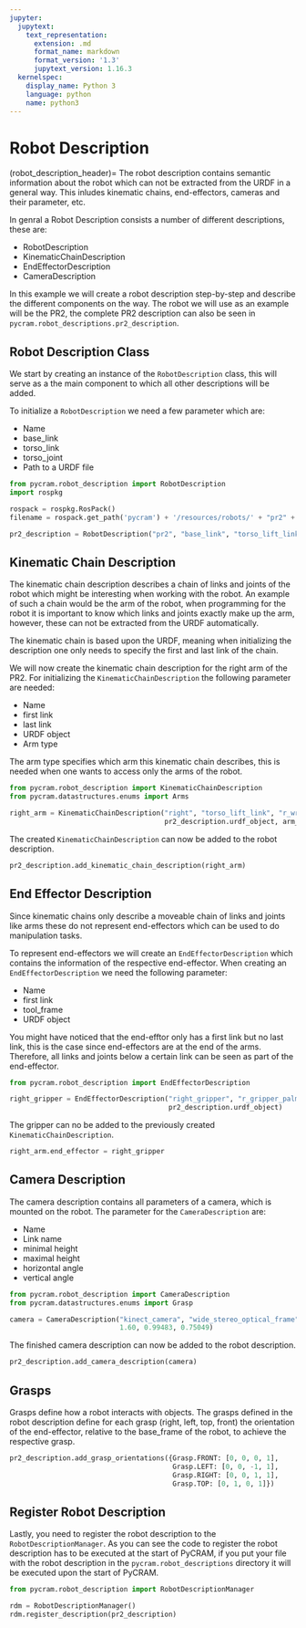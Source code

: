 ```yaml
---
jupyter:
  jupytext:
    text_representation:
      extension: .md
      format_name: markdown
      format_version: '1.3'
      jupytext_version: 1.16.3
  kernelspec:
    display_name: Python 3
    language: python
    name: python3
---
```


# Robot Description
(robot_description_header)=
The robot description contains semantic information about the robot which can not be extracted from the URDF in a general way. This inludes kinematic chains, end-effectors, cameras and their parameter, etc. 

In genral a Robot Description consists a number of different descriptions, these are: 
  * RobotDescription 
  * KinematicChainDescription
  * EndEffectorDescription
  * CameraDescription

In this example we will create a robot description step-by-step and describe the different components on the way. The robot we will use as an example will be the PR2, the complete PR2 description can also be seen in ``pycram.robot_descriptions.pr2_description``.

## Robot Description Class 
We start by creating an instance of the ``RobotDescription`` class, this will serve as a the main component to which all other descriptions will be added. 

To initialize a ``RobotDescription`` we need a few parameter which are: 
 * Name 
 * base_link 
 * torso_link 
 * torso_joint
 * Path to a URDF file
 

```python
from pycram.robot_description import RobotDescription
import rospkg

rospack = rospkg.RosPack()
filename = rospack.get_path('pycram') + '/resources/robots/' + "pr2" + '.urdf'

pr2_description = RobotDescription("pr2", "base_link", "torso_lift_link", "torso_lift_joint", filename)
```

## Kinematic Chain Description 
The kinematic chain description describes a chain of links and joints of the robot which might be interesting when working with the robot. An example of such a chain would be the arm of the robot, when programming for the robot it is important to know which links and joints exactly make up the arm, however, these can not be extracted from the URDF automatically. 

The kinematic chain is based upon the URDF, meaning when initializing the description one only needs to specify the first and last link of the chain. 

We will now create the kinematic chain description for the right arm of the PR2. For initializing the ``KinematicChainDescription`` the following parameter are needed: 
  * Name
  * first link
  * last link 
  * URDF object
  * Arm type
  
The arm type specifies which arm this kinematic chain describes, this is needed when one wants to access only the arms of the robot.

```python
from pycram.robot_description import KinematicChainDescription
from pycram.datastructures.enums import Arms

right_arm = KinematicChainDescription("right", "torso_lift_link", "r_wrist_roll_link",
                                      pr2_description.urdf_object, arm_type=Arms.RIGHT)
```

The created ``KinematicChainDescription`` can now be added to the robot description.

```python
pr2_description.add_kinematic_chain_description(right_arm)
```

## End Effector Description
Since kinematic chains only describe a moveable chain of links and joints like arms these do not represent end-effectors which can be used to do manipulation tasks. 

To represent end-effectors we will create an ``EndEffectorDescription`` which contains the information of the respective end-effector. When creating an ``EndEffectorDescription`` we need the following parameter:
  * Name 
  * first link 
  * tool_frame
  * URDF object
  
You might have noticed that the end-efftor only has a first link but no last link, this is the case since end-effectors are at the end of the arms. Therefore, all links and joints below a certain link can be seen as part of the end-effector. 

```python
from pycram.robot_description import EndEffectorDescription

right_gripper = EndEffectorDescription("right_gripper", "r_gripper_palm_link", "r_gripper_tool_frame",
                                       pr2_description.urdf_object)
```

The gripper can no be added to the previously created ``KinematicChainDescription``. 

```python
right_arm.end_effector = right_gripper
```

## Camera Description 
The camera description contains all parameters of a camera, which is mounted on the robot. The parameter for the ``CameraDescription`` are:
  * Name
  * Link name 
  * minimal height 
  * maximal height
  * horizontal angle 
  * vertical angle 

```python
from pycram.robot_description import CameraDescription
from pycram.datastructures.enums import Grasp

camera = CameraDescription("kinect_camera", "wide_stereo_optical_frame", 1.27,
                           1.60, 0.99483, 0.75049)
```

The finished camera description can now be added to the robot description. 

```python
pr2_description.add_camera_description(camera)
```

## Grasps 
Grasps define how a robot interacts with objects. The grasps defined in the robot description define for each grasp (right, left, top, front) the orientation of the end-effector, relative to the base_frame of the robot, to achieve the respective grasp. 

```python
pr2_description.add_grasp_orientations({Grasp.FRONT: [0, 0, 0, 1],
                                        Grasp.LEFT: [0, 0, -1, 1],
                                        Grasp.RIGHT: [0, 0, 1, 1],
                                        Grasp.TOP: [0, 1, 0, 1]})
```

## Register Robot Description
Lastly, you need to register the robot description to the ``RobotDescriptionManager``. As you can see the code to register the robot description has to be executed at the start of PyCRAM, if you put your file with the robot description in the `pycram.robot_descriptions` directory it will be executed upon the start of PyCRAM.

```python
from pycram.robot_description import RobotDescriptionManager

rdm = RobotDescriptionManager()
rdm.register_description(pr2_description)
```
